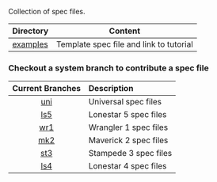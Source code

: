 Collection of spec files.

Directory                 | Content
------------------------- | -------------
[examples](examples)      | Template spec file and link to tutorial


### Checkout a system branch to contribute a spec file

Current Branches                                           | Description
:--------------------------------------------------------: | :----------------
[uni](https://github.com/TACC/hpc_spec/blob/uni/README.md) | Universal spec files
[ls5](https://github.com/TACC/hpc_spec/blob/ls5/README.md) | Lonestar 5 spec files
[wr1](https://github.com/TACC/hpc_spec/blob/wr1/README.md) | Wrangler 1 spec files
[mk2](https://github.com/TACC/hpc_spec/blob/mk2/README.md) | Maverick 2 spec files
[st3](https://github.com/TACC/hpc_spec/blob/st3/README.md) | Stampede 3 spec files
[ls4](https://github.com/TACC/hpc_spec/blob/ls4/README.md) | Lonestar 4 spec files
